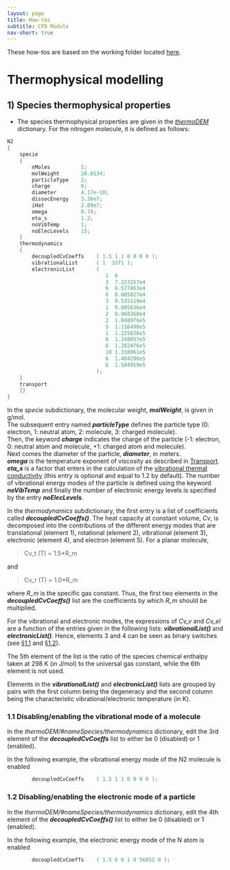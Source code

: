```yaml
---
layout: page
title: How-tos
subtitle: CFD Module
nav-short: true
---
```


These how-tos are based on the working folder located [here](https://github.com/vincentcasseau/hyStrath/tree/master/run/hyStrath/hy2Foam/genericCase).  

# Thermophysical modelling


## 1) Species thermophysical properties

+ The species thermophysical properties are given in the [_thermoDEM_](https://github.com/vincentcasseau/hyStrath/blob/master/run/hyStrath/hy2Foam/genericCase/constant/thermoDEM) dictionary. For the nitrogen molecule, it is defined as follows:    
```c++
N2
{
    specie
    {
        nMoles          1;
        molWeight       28.0134;
        particleType    2;
        charge          0;
        diameter        4.17e-10;
        dissocEnergy    3.36e7;
        iHat            2.89e7;
        omega           0.74;
        eta_s           1.2;
        noVibTemp       1;
        noElecLevels    15; 
    }
    thermodynamics
    {
        decoupledCvCoeffs    ( 1.5 1 1 0 0 0 0 );
        vibrationalList      ( 1  3371 );
        electronicList       (  
                                1  0
                                3  7.223157e4
                                6  8.577863e4
                                6  8.605027e4
                                3  9.535119e4
                                1  9.805636e4
                                2  9.968268e4
                                2  1.048976e5
                                5  1.116490e5
                                1  1.225836e5
                                6  1.248857e5
                                6  1.282476e5
                                10 1.338061e5
                                6  1.404296e5
                                6  1.504959e5
                             );               
    }
    transport
    {}
}
```

In the _specie_ subdictionary, the molecular weight, _**molWeight**_, is given in g/mol.  
The subsequent entry named _**particleType**_ defines the particle type (0: electron, 1: neutral atom, 2: molecule, 3: charged molecule).  
Then, the keyword _**charge**_ indicates the charge of the particle (-1: electron, 0: neutral atom and molecule, +1: charged atom and molecule).  
Next comes the diameter of the particle, _**diameter**_, in meters.  
_**omega**_ is the temperature exponent of viscosity as described in [Transport](https://vincentcasseau.github.io/how-tos-cfd-transport/#13-other-transport-models). _**eta_s**_ is a factor that enters in the calculation of the [vibrational thermal conductivity](https://github.com/vincentcasseau/hyStrath/commit/f036d74297d3f91fcbeb05fa531a1c07ba71bde1) (this entry is optional and equal to 1.2 by default).
The number of vibrational energy modes of the particle is defined using the keyword _**noVibTemp**_ and finally the number of electronic energy levels is specified by the entry _**noElecLevels**_.
  
  
  
In the _thermodynamics_ subdictionary, the first entry is a list of coefficients called _**decoupledCvCoeffs()**_. The heat capacity at constant volume, _Cv_, is decomposed into the contributions of the different energy modes that are translational (element 1), rotational (element 2), vibrational (element 3), electronic (element 4), and electron (element 5). For a planar molecule,   
> Cv_t (T) = 1.5*R_m  

and  

> Cv_r (T) = 1.0*R_m 
 
where _R\_m_ is the specific gas constant. Thus, the first two elements in the _**decoupledCvCoeffs()**_ list are the coefficients by which _R\_m_ should be multiplied.

For the vibrational and electronic modes, the expressions of _Cv\_v_ and _Cv\_el_ are a function of the entries given in the following lists: _**vibrationalList()**_ and _**electronicList()**_. Hence, elements 3 and 4 can be seen as binary switches (see [§1.1](https://vincentcasseau.github.io/how-tos-cfd-thermophysical/#11-disablingenabling-the-vibrational-mode-of-a-molecule) and [§1.2](https://vincentcasseau.github.io/how-tos-cfd-thermophysical/#12-disablingenabling-the-electronic-mode-of-a-particle)).  

The 5th element of the list is the ratio of the species chemical enthalpy taken at 298 K (in J/mol) to the universal gas constant, while the 6th element is not used.  

Elements in the _**vibrationalList()**_ and _**electronicList()**_ lists are grouped by pairs with the first column being the degeneracy and the second column being the characteristic vibrational/electronic temperature (in K).  

### 1.1 Disabling/enabling the vibrational mode of a molecule 

In the _thermoDEM/#nameSpecies/thermodynamics_ dictionary, edit the 3rd element of the _**decoupledCvCoeffs**_ list to either be 0 (disabled) or 1 (enabled).  

In the following example, the vibrational energy mode of the N2 molecule is enabled  

```c++
        decoupledCvCoeffs    ( 1.5 1 1 0 0 0 0 );
```

### 1.2 Disabling/enabling the electronic mode of a particle  

In the _thermoDEM/#nameSpecies/thermodynamics_ dictionary, edit the 4th element of the _**decoupledCvCoeffs()**_ list to either be 0 (disabled) or 1 (enabled).  

In the following example, the electronic energy mode of the N atom is enabled  

```c++
        decoupledCvCoeffs    ( 1.5 0 0 1 0 56852 0 );
```
